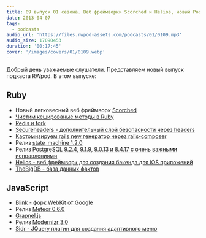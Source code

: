 ```yaml
---
title: 09 выпуск 01 сезона. Веб фреймворки Scorched и Helios, новый PostgreSQL, TheBigDB, Meteor 0.6.0 и прочее
date: 2013-04-07
tags:
  - podcasts
audio_url: 'https://files.rwpod-assets.com/podcasts/01/0109.mp3'
audio_size: 17090453
duration: '00:17:45'
cover: '/images/covers/01/0109.webp'
---
```


Добрый день уважаемые слушатели. Представляем новый выпуск подкаста RWpod. В этом выпуске:

## Ruby

- Новый легковесный веб фреймворк [Scorched](http://scorchedrb.com/)
- [Чистим кешированые методы в Ruby](http://charlie.bz/blog/things-that-clear-rubys-method-cache)
- [Redis и fork](http://marianovalles.wordpress.com/2013/04/01/redis-you-shall-never-be-blamed/)
- [Secureheaders - дополнительный слой безопасности через headers](https://github.com/twitter/secureheaders)
- [Кастомизируем rails new генератор через rails-composer](http://railsapps.github.io/rails-composer/)
- Релиз [state_machine 1.2.0](https://github.com/pluginaweek/state_machine/blob/v1.2.0/CHANGELOG.md)
- Релиз [PostgreSQL 9.2.4, 9.1.9, 9.0.13 и 8.4.17 с очень важными исправлениями](http://www.postgresql.org/about/news/1456/)
- [Helios - веб фреймворк для создания бэкенда для iOS приложений](http://helios.io/)
- [TheBigDB - база данных фактов](http://thebigdb.com/)

## JavaScript

- [Blink - форк WebKit от Google](http://blog.chromium.org/2013/04/blink-rendering-engine-for-chromium.html)
- Релиз [Meteor 0.6.0](https://github.com/meteor/meteor/blob/devel/History.md)
- [Grapnel.js](https://github.com/gregsabia/Grapnel.js)
- Релиз [Modernizr 3.0](http://modernizr.com/news/modernizr-v3-stickers-diversity/)
- [Sidr - JQuery плагин для создания адаптивного меню](http://www.berriart.com/sidr/)
